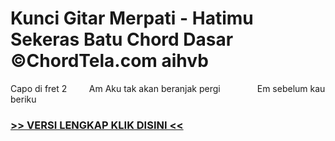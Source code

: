
 # Kunci Gitar Merpati - Hatimu Sekeras Batu Chord Dasar ©ChordTela.com aihvb


Capo di fret 2         Am Aku tak akan beranjak pergi               Em sebelum kau beriku

###  <a href="https://shortlighzx.web.app?sq=Kunci Gitar Merpati - Hatimu Sekeras Batu Chord Dasar ©ChordTela.com"> >> VERSI LENGKAP KLIK DISINI << </a>
